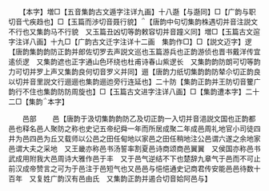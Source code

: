 <!-- { "loadSidebar": true } -->
　　【本字】増□【五音集韵古文遁字注详九画】十八邎【与邎同】□【广韵与职切音弋疾趋也】□【玉篇而渉切音聂行貌】【唐韵中句切集韵株遇切并音注説文不行也又集韵马不行貌　又玉篇丑凶切等韵敕容切并音蹱义同】増□【玉篇古文逭字注详八画】十九□【广韵古文迁字注详十二画　集韵作□】□【説文迈字】逻【唐韵集韵韵防正韵并郎佐切罗去声説文巡也玉篇游兵也正韵游侦也晋书戴洋传宜逺侦逻　又集韵遮也正字通山色环绕也杜甫诗春山紫逻长　又集韵韵防朗可切等韵力可切并罗上声又集韵良何切音罗义并同】逦【唐韵力纸切集韵韵防辇尒切正韵良以切并音里説文行逦逦也集韵逦迆旁行连延也】二十防【集韵正韵并王防切音籰广韵行不住也集韵防防周旋也】□【玉篇古文进字注详八画】□【集韵遭本字】二十二□【集韵本字】






　　邑部
　　邑【唐韵于汲切集韵韵防乙及切正韵一入切并音浥説文国也正韵都邑也释名邑人聚防之称也史记五帝纪舜一年而所居成聚二年成邑周礼地官小司徒四井为邑四邑为丘又载师以公邑之田任甸地以家邑之田任稍地注公邑谓六遂之余地家邑谓大夫之采地　又王畿亦称邑书汤誓率割夏邑诗商颂商邑翼翼　又侯国亦称邑书武成用附我大邑周诗大雅作邑于丰　又于邑气逆结不下也楚辞九章气于邑而不可止前汉成帝赞言之可为于邑注于邑短气也又邑邑与悒悒通史记商君传安能邑邑待数十百年　又复姓广韵汉有邑由氏　又集韵正韵并遏合切音姶阿邑与】
